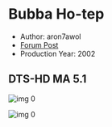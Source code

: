 # Bubba Ho-tep

* Author: aron7awol
* [Forum Post](https://www.avsforum.com/threads/bass-eq-for-filtered-movies.2995212/post-59273632)
* Production Year: 2002

## DTS-HD MA 5.1

![img 0](https://i.imgur.com/OsEDl3h.jpg)

![img 0](https://i.imgur.com/cGhlsUW.png)

